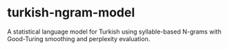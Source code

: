 # turkish-ngram-model
A statistical language model for Turkish using syllable-based N-grams with Good-Turing smoothing and perplexity evaluation.
